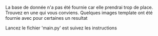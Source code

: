 La base de donnée n'a pas été fournie car elle prendrai trop de place. Trouvez en une qui vous conviens.
Quelques images template ont été fournie avec pour certaines un resultat

Lancez le fichier 'main.py' est suivez les instructions
